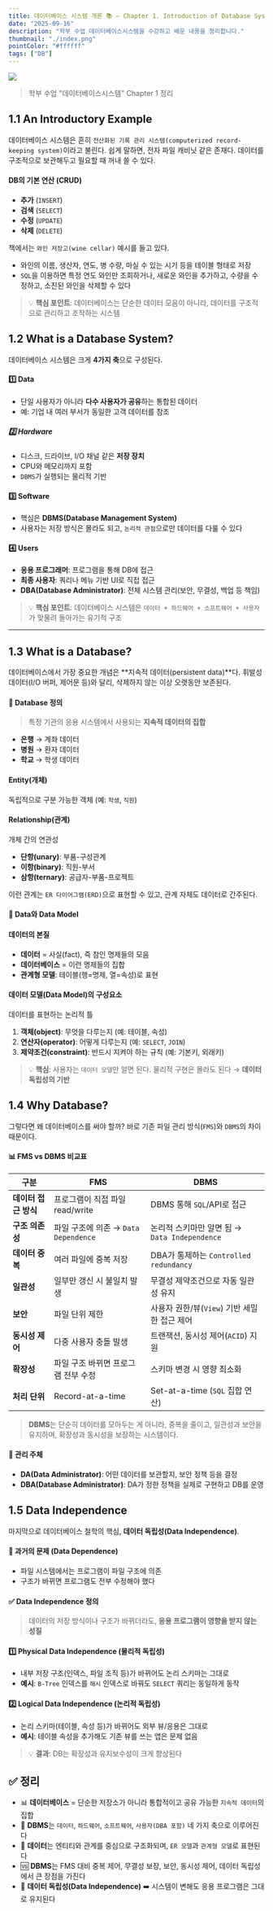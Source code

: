 ```yaml
---
title: 데이터베이스 시스템 개론 📚 – Chapter 1. Introduction of Database Systems
date: "2025-09-16"
description: "학부 수업 데이터베이스시스템을 수강하고 배운 내용을 정리합니다."
thumbnail: "./index.png"
pointColor: "#ffffff"
tags: ["DB"]
---
```


![](./index.png)

> 학부 수업 "데이터베이스시스템" Chapter 1 정리


## 1.1 An Introductory Example

데이터베이스 시스템은 흔히 `전산화된 기록 관리 시스템(computerized record-keeping system)`이라고 불린다.
쉽게 말하면, 전자 파일 캐비닛 같은 존재다. 데이터를 구조적으로 보관해두고 필요할 때 꺼내 쓸 수 있다.

#### DB의 기본 연산 (CRUD)

- **추가** (`INSERT`)
- **검색** (`SELECT`)
- **수정** (`UPDATE`)
- **삭제** (`DELETE`)

책에서는 `와인 저장고(wine cellar)` 예시를 들고 있다.

- 와인의 이름, 생산자, 연도, 병 수량, 마실 수 있는 시기 등을 테이블 형태로 저장
- `SQL`을 이용하면 특정 연도 와인만 조회하거나, 새로운 와인을 추가하고, 수량을 수정하고, 소진된 와인을 삭제할 수 있다

> 💡 **핵심 포인트**: 데이터베이스는 단순한 데이터 모음이 아니라, 데이터를 구조적으로 관리하고 조작하는 시스템

## 1.2 What is a Database System?

데이터베이스 시스템은 크게 **4가지 축**으로 구성된다.

#### 1️⃣ Data

- 단일 사용자가 아니라 **다수 사용자가 공유**하는 통합된 데이터
- 예: 기업 내 여러 부서가 동일한 고객 데이터를 참조

##### 2️⃣ Hardware

- 디스크, 드라이브, I/O 채널 같은 **저장 장치**
- CPU와 메모리까지 포함
- `DBMS`가 실행되는 물리적 기반

#### 3️⃣ Software

- 핵심은 **DBMS(Database Management System)**
- 사용자는 저장 방식은 몰라도 되고, `논리적 관점`으로만 데이터를 다룰 수 있다

#### 4️⃣ Users

- **응용 프로그래머**: 프로그램을 통해 DB에 접근
- **최종 사용자**: 쿼리나 메뉴 기반 UI로 직접 접근
- **DBA(Database Administrator)**: 전체 시스템 관리(보안, 무결성, 백업 등 책임)

> 💡 **핵심 포인트**: 데이터베이스 시스템은 `데이터 + 하드웨어 + 소프트웨어 + 사용자`가 맞물려 돌아가는 유기적 구조

---

## 1.3 What is a Database?

데이터베이스에서 가장 중요한 개념은 **지속적 데이터(persistent data)**다.
휘발성 데이터(I/O 버퍼, 제어문 등)와 달리, 삭제하지 않는 이상 오랫동안 보존된다.

#### 📌 Database 정의

> 특정 기관의 응용 시스템에서 사용되는 **지속적 데이터의 집합**

- **은행** → 계좌 데이터
- **병원** → 환자 데이터
- **학교** → 학생 데이터

#### Entity(개체)

독립적으로 구분 가능한 객체 (예: `학생`, `직원`)

#### Relationship(관계)

개체 간의 연관성

- **단항(unary)**: 부품-구성관계
- **이항(binary)**: 직원-부서
- **삼항(ternary)**: 공급자-부품-프로젝트

이런 관계는 `ER 다이어그램(ERD)`으로 표현할 수 있고, 관계 자체도 데이터로 간주된다.

#### 📌 Data와 Data Model

#### 데이터의 본질

- **데이터** = 사실(fact), 즉 참인 명제들의 모음
- **데이터베이스** = 이런 명제들의 집합
- **관계형 모델**: 테이블(행=명제, 열=속성)로 표현

#### 데이터 모델(Data Model)의 구성요소

데이터를 표현하는 논리적 틀

1. **객체(object)**: 무엇을 다루는지 (예: 테이블, 속성)
2. **연산자(operator)**: 어떻게 다루는지 (예: `SELECT`, `JOIN`)
3. **제약조건(constraint)**: 반드시 지켜야 하는 규칙 (예: 기본키, 외래키)

> 💡 **핵심**: 사용자는 `데이터 모델`만 알면 된다. 물리적 구현은 몰라도 된다 → **데이터 독립성의 기반**

## 1.4 Why Database?

그렇다면 왜 데이터베이스를 써야 할까?
바로 기존 파일 관리 방식(`FMS`)와 `DBMS`의 차이 때문이다.

#### 📊 FMS vs DBMS 비교표

| 구분                 | **FMS**                              | **DBMS**                                      |
| -------------------- | ------------------------------------ | --------------------------------------------- |
| **데이터 접근 방식** | 프로그램이 직접 파일 read/write      | DBMS 통해 `SQL`/API로 접근                    |
| **구조 의존성**      | 파일 구조에 의존 → `Data Dependence` | 논리적 스키마만 알면 됨 → `Data Independence` |
| **데이터 중복**      | 여러 파일에 중복 저장                | DBA가 통제하는 `Controlled redundancy`        |
| **일관성**           | 일부만 갱신 시 불일치 발생           | 무결성 제약조건으로 자동 일관성 유지          |
| **보안**             | 파일 단위 제한                       | 사용자 권한/뷰(`View`) 기반 세밀한 접근 제어  |
| **동시성 제어**      | 다중 사용자 충돌 발생                | 트랜잭션, 동시성 제어(`ACID`) 지원            |
| **확장성**           | 파일 구조 바뀌면 프로그램 전부 수정  | 스키마 변경 시 영향 최소화                    |
| **처리 단위**        | Record-at-a-time                     | Set-at-a-time (`SQL` 집합 연산)               |

> **DBMS**는 단순히 데이터를 모아두는 게 아니라, 중복을 줄이고, 일관성과 보안을 유지하며, 확장성과 동시성을 보장하는 시스템이다.

#### 📌 관리 주체

- **DA(Data Administrator)**: 어떤 데이터를 보관할지, 보안 정책 등을 결정
- **DBA(Database Administrator)**: DA가 정한 정책을 실제로 구현하고 DB를 운영

## 1.5 Data Independence

마지막으로 데이터베이스 철학의 핵심, **데이터 독립성(Data Independence)**.

#### 🚫 과거의 문제 (Data Dependence)

- 파일 시스템에서는 프로그램이 파일 구조에 의존
- 구조가 바뀌면 프로그램도 전부 수정해야 했다

#### ✅ Data Independence 정의

> 데이터의 저장 방식이나 구조가 바뀌더라도, **응용 프로그램이 영향을 받지 않는 성질**

#### 1️⃣ Physical Data Independence (물리적 독립성)

- 내부 저장 구조(인덱스, 파일 조직 등)가 바뀌어도 논리 스키마는 그대로
- **예시**: `B-Tree` 인덱스를 `해시` 인덱스로 바꿔도 `SELECT` 쿼리는 동일하게 동작

#### 2️⃣ Logical Data Independence (논리적 독립성)

- 논리 스키마(테이블, 속성 등)가 바뀌어도 외부 뷰/응용은 그대로
- **예시**: 테이블 속성을 추가해도 기존 뷰를 쓰는 앱은 문제 없음

> 💡 **결과**: DB는 확장성과 유지보수성이 크게 향상된다

## ✅ 정리

- 📊 **데이터베이스** = 단순한 저장소가 아니라 통합적이고 공유 가능한 `지속적 데이터`의 집합
- 🔧 **DBMS**는 `데이터`, `하드웨어`, `소프트웨어`, `사용자(DBA 포함)` 네 가지 축으로 이루어진다
- 🔗 **데이터**는 엔티티와 관계를 중심으로 구조화되며, `ER 모델`과 `관계형 모델`로 표현된다
- 🆚 **DBMS**는 FMS 대비 중복 제어, 무결성 보장, 보안, 동시성 제어, 데이터 독립성에서 큰 장점을 가진다
- 🎯 **데이터 독립성(Data Independence)** ➡️ 시스템이 변해도 응용 프로그램은 그대로 유지된다
